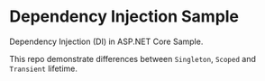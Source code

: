 # Dependency Injection Sample
Dependency Injection (DI) in ASP.NET Core Sample.

This repo demonstrate differences between `Singleton`, `Scoped` and `Transient` lifetime.
